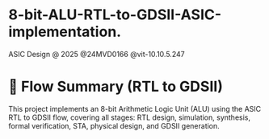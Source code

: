 # 8-bit-ALU-RTL-to-GDSII-ASIC-implementation.
ASIC Design @ 2025 @24MVD0166 @vit-10.10.5.247
# 🧠 Flow Summary (RTL to GDSII)
This project implements an 8-bit Arithmetic Logic Unit (ALU) using the ASIC RTL to GDSII flow, covering all stages: RTL design, simulation, synthesis, formal verification, STA, physical design, and GDSII generation.

